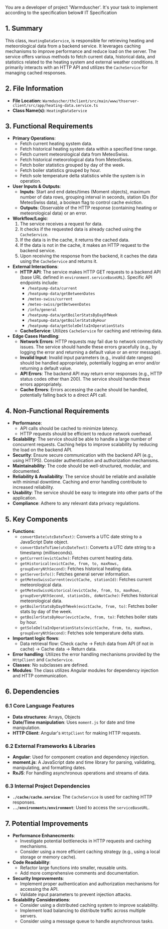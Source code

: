 You are a developer of project 'Warmduscher'. It's your task to implement according to the specification below# IT Specification

## 1. Summary

This class, `HeatingDataService`, is responsible for retrieving heating and meteorological data from a backend service. It leverages caching mechanisms to improve performance and reduce load on the server. The service offers various methods to fetch current data, historical data, and statistics related to the heating system and external weather conditions.  It primarily interacts with an HTTP API and utilizes the `CacheService` for managing cached responses.

## 2. File Information

- **File Location:** `Warmduscher/thclient/src/main/www/thserver-client/src/app/heating-data.service.ts`
- **Class Name(s):** `HeatingDataService`

## 3. Functional Requirements

- **Primary Operations**:
    - Fetch current heating system data.
    - Fetch historical heating system data within a specified time range.
    - Fetch current meteorological data from MeteoSwiss.
    - Fetch historical meteorological data from MeteoSwiss.
    - Fetch boiler statistics grouped by day of the week.
    - Fetch boiler statistics grouped by hour.
    - Fetch sole temperature delta statistics while the system is in operation.
- **User Inputs & Outputs**:
    - **Inputs**: Start and end dates/times (Moment objects), maximum number of data rows, grouping interval in seconds, station IDs (for MeteoSwiss data), a boolean flag to control cache eviction.
    - **Outputs**: Observable of the HTTP response (containing heating or meteorological data) or an error.
- **Workflow/Logic**:
    1. The service receives a request for data.
    2. It checks if the requested data is already cached using the `CacheService`.
    3. If the data is in the cache, it returns the cached data.
    4. If the data is not in the cache, it makes an HTTP request to the backend service.
    5. Upon receiving the response from the backend, it caches the data using the `CacheService` and returns it.
- **External Interactions**:
    - **HTTP API**:  The service makes HTTP GET requests to a backend API (base URL defined in `environment.serviceBaseURL`).  Specific API endpoints include:
        - `/heatpump-data/current`
        - `/heatpump-data/getBetweenDates`
        - `/meteo-swiss/current`
        - `/meteo-swiss/getBetweenDates`
        - `/info/general`
        - `/heatpump-data/getBoilerStatsByDayOfWeek`
        - `/heatpump-data/getBoilerStatsByHour`
        - `/heatpump-data/getSoleDeltaInOperationStats`
    - **CacheService**: Utilizes `CacheService` for caching and retrieving data.
- **Edge Cases Handling**:
    - **Network Errors**:  HTTP requests may fail due to network connectivity issues. The service should handle these errors gracefully (e.g., by logging the error and returning a default value or an error message).
    - **Invalid Input**: Invalid input parameters (e.g., invalid date ranges) should be handled appropriately, potentially logging an error and/or returning a default value.
    - **API Errors**: The backend API may return error responses (e.g., HTTP status codes other than 200). The service should handle these errors appropriately.
    - **Cache Errors**: Errors accessing the cache should be handled, potentially falling back to a direct API call.

## 4. Non-Functional Requirements

- **Performance**:
    - API calls should be cached to minimize latency.
    - HTTP requests should be efficient to reduce network overhead.
- **Scalability**:  The service should be able to handle a large number of concurrent requests. Caching helps to improve scalability by reducing the load on the backend API.
- **Security**:  Ensure secure communication with the backend API (e.g., using HTTPS).  Consider authentication and authorization mechanisms.
- **Maintainability**:  The code should be well-structured, modular, and documented.
- **Reliability & Availability**: The service should be reliable and available with minimal downtime.  Caching and error handling contribute to increased reliability.
- **Usability**: The service should be easy to integrate into other parts of the application.
- **Compliance**:  Adhere to any relevant data privacy regulations.

## 5. Key Components

- **Functions**:
    - `convertDate(utcDateText)`: Converts a UTC date string to a JavaScript Date object.
    - `convertDateToTime(utcDateText)`: Converts a UTC date string to a timestamp (milliseconds).
    - `getCurrent(evictCache)`: Fetches current heating data.
    - `getHistorical(evictCache, from, to, maxRows, groupEveryNthSecond)`: Fetches historical heating data.
    - `getServerInfo()`: Fetches general server information.
    - `getMeteoSwissCurrent(evictCache, stationId)`: Fetches current meteorological data.
    - `getMeteoSwissHistorical(evictCache, from, to, maxRows, groupEveryNthSecond, stationIds, doNotCache)`: Fetches historical meteorological data.
    - `getBoilerStatsByDayOfWeek(evictCache, from, to)`: Fetches boiler stats by day of the week.
    - `getBoilerStatsByHour(evictCache, from, to)`: Fetches boiler stats by hour.
    - `getSoleDeltaInOperationStats(evictCache, from, to, maxRows, groupEveryNthSecond)`: Fetches sole temperature delta stats.
- **Important logic flows**:
    - Data retrieval flow: Check cache -> Fetch data from API (if not in cache) -> Cache data -> Return data.
- **Error handling**:  Utilizes the error handling mechanisms provided by the `HttpClient` and `CacheService`.
- **Classes**:  No subclasses are defined.
- **Modules**: The class utilizes Angular modules for dependency injection and HTTP communication.

## 6. Dependencies

### 6.1 Core Language Features

- **Data structures**:  Arrays, Objects
- **Date/Time manipulation**: Uses `moment.js` for date and time manipulation.
- **HTTP Client**: Angular's `HttpClient` for making HTTP requests.

### 6.2 External Frameworks & Libraries

- **Angular**:  Used for component creation and dependency injection.
- **moment.js**:  A JavaScript date and time library for parsing, validating, manipulating, and formatting dates.
- **RxJS**: For handling asynchronous operations and streams of data.

### 6.3 Internal Project Dependencies

- **`./cache/cache.service`**: The `CacheService` is used for caching HTTP responses.
- **`../environments/environment`**: Used to access the `serviceBaseURL`.

## 7. Potential Improvements

- **Performance Enhanecments**:
    - Investigate potential bottlenecks in HTTP requests and caching mechanisms.
    - Consider using a more efficient caching strategy (e.g., using a local storage or memory cache).
- **Code Readability**:
    - Refactor large functions into smaller, reusable units.
    - Add more comprehensive comments and documentation.
- **Security Improvements**:
    - Implement proper authentication and authorization mechanisms for accessing the API.
    - Validate input parameters to prevent injection attacks.
- **Scalability Considerations**:
    - Consider using a distributed caching system to improve scalability.
    - Implement load balancing to distribute traffic across multiple servers.
    - Consider using a message queue to handle asynchronous tasks.